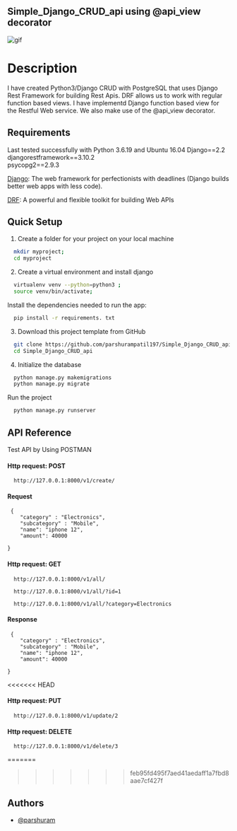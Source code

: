 

## Simple_Django_CRUD_api using @api_view decorator

![gif](https://developers.giphy.com/branch/master/static/api-512d36c09662682717108a38bbb5c57d.gif)


# Description

I have created Python3/Django CRUD with PostgreSQL that uses Django Rest Framework for building Rest 
Apis. DRF allows us to work with regular function based views.
I have implementd Django function based view for the Restful Web service. We also make use of the @api_view decorator.


## Requirements

Last tested successfully with Python 3.6.19 and Ubuntu 16.04
Django==2.2\
djangorestframework==3.10.2\
psycopg2==2.9.3

[Django](https://www.djangoproject.com/): The web framework for perfectionists with deadlines (Django builds better web apps with less code).

[DRF](https://github.com/gitgik/django-rest-api/blob/master/www.django-rest-framework.org): A powerful and flexible toolkit for building Web APIs


## Quick Setup

1. Create a folder for your project on your local machine
```bash
  mkdir myproject; 
  cd myproject

```

2. Create a virtual environment and install django

```bash
  virtualenv venv --python=python3 ; 
  source venv/bin/activate; 

```

Install the dependencies needed to run the app:
```bash
  pip install -r requirements. txt 

```

3. Download this project template from GitHub
```bash
  git clone https://github.com/parshurampatil197/Simple_Django_CRUD_api.git
  cd Simple_Django_CRUD_api

```

4. Initialize the database

```bash
  python manage.py makemigrations
  python manage.py migrate

```


Run the project

```bash
  python manage.py runserver

```






## API Reference
 
Test API by Using POSTMAN
#### Http request: POST 

```http
  http://127.0.0.1:8000/v1/create/
```

#### Request

```http
 {
    "category" : "Electronics",
    "subcategory" : "Mobile",
    "name": "iphone 12",
    "amount": 40000
    
}
```
#### Http request: GET 

```http
  http://127.0.0.1:8000/v1/all/
```

```http
  http://127.0.0.1:8000/v1/all/?id=1
```

```http
  http://127.0.0.1:8000/v1/all/?category=Electronics
```

#### Response

```http
 {
    "category" : "Electronics",
    "subcategory" : "Mobile",
    "name": "iphone 12",
    "amount": 40000
    
}
```

<<<<<<< HEAD
#### Http request: PUT 

```http
  http://127.0.0.1:8000/v1/update/2
```

#### Http request: DELETE 

```http
  http://127.0.0.1:8000/v1/delete/3
```

=======
>>>>>>> feb95fd495f7aed41aedaff1a7fbd8aae7cf427f

## Authors

- [@parshuram](https://github.com/parshurampatil197)

